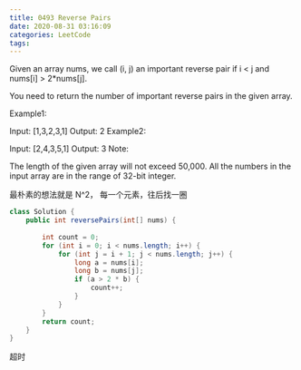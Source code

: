 ```yaml
---
title: 0493 Reverse Pairs
date: 2020-08-31 03:16:09
categories: LeetCode
tags:
---
```


Given an array nums, we call (i, j) an important reverse pair if i < j and nums[i] > 2*nums[j].

You need to return the number of important reverse pairs in the given array.

Example1:

Input: [1,3,2,3,1]
Output: 2
Example2:

Input: [2,4,3,5,1]
Output: 3
Note:

The length of the given array will not exceed 50,000.
All the numbers in the input array are in the range of 32-bit integer.

最朴素的想法就是 N^2， 每一个元素，往后找一圈

```java
class Solution {
    public int reversePairs(int[] nums) {
        
        int count = 0;
        for (int i = 0; i < nums.length; i++) {
            for (int j = i + 1; j < nums.length; j++) {
                long a = nums[i];
                long b = nums[j];
                if (a > 2 * b) {
                    count++;
                }
            }
        }
        return count;
    }
}
```

超时
